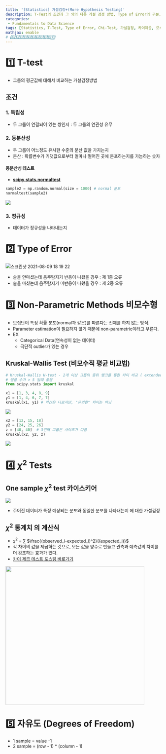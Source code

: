 ```yaml
---
title: '[Statistics] 가설검정+(More Hypothesis Testing)'
description: T-Test의 조건과 그 외의 다른 가설 검정 방법, Type of Error의 구분, Chi-Test의 목적과 사용예시, 모수통계와 비모수통계의 차이
categories:
 - Fundamentals to Data Science
tags: [Statistics, T-Test, Type of Error, Chi-Test, 가설검정, 카이제곱, 모수통계, 비모수통계]
mathjax: enable
# 0️⃣1️⃣2️⃣3️⃣4️⃣5️⃣6️⃣7️⃣8️⃣9️⃣🔟
---
```


# 1️⃣ T-test
- 그룹의 평균값에 대해서 비교하는 가설검정방법

## 조건

### 1. 독립성
- 두 그룹이 연결되어 있는 쌍인지 : 두 그룹의 연관성 유무

### 2. 등분산성
- 두 그룹이 어느정도 유사한 수준의 분산 값을 가지는지
- 분산 : 확률변수가 기댓값으로부터 얼마나 떨어진 곳에 분포하는지를 가늠하는 숫자

#### 등분산성 테스트
- **[scipy.stats.normaltest](https://docs.scipy.org/doc/scipy/reference/generated/scipy.stats.normaltest.html#scipy-stats-normaltest)**

```python
sample2 = np.random.normal(size = 1000) # normal 분포
normaltest(sample2)
```

![](https://images.velog.io/images/6mini/post/21c64580-e823-4c20-ad2e-721a7291e8ff/%E1%84%89%E1%85%B3%E1%84%8F%E1%85%B3%E1%84%85%E1%85%B5%E1%86%AB%E1%84%89%E1%85%A3%E1%86%BA%202021-07-16%2015.43.14.png)

### 3. 정규성
- 데이터가 정규성을 나타내는지

# 2️⃣ Type of Error

![스크린샷 2021-08-09 18 19 22](https://user-images.githubusercontent.com/79494088/128684730-18653a54-fe1c-4cf0-a045-ee7977f15bd9.png)

- 술을 안마셨는데 음주탐지기 반응이 나왔을 경우 : 제 1종 오류
- 술을 마셨는데 음주탐지기 미반응이 나왔을 경우 : 제 2종 오류

# 3️⃣ Non-Parametric Methods 비모수형
- 모집단이 특정 확률 분포(normal과 같은)를 따른다는 전제를 하지 않는 방식.
- Parameter estimation이 필요하지 않기 때문에 non-parametric이라고 부른다.
- EX
	- Categorical Data(연속성이 없는 데이터)
	- 극단적 outlier가 있는 경우

## Kruskal-Wallis Test (비모수적 평균 비교법)

```python
# Kruskal-Wallis H-test - 2개 이상 그룹의 중위 랭크를 통한 차이 비교 ( extended X2 )
# 샘플 수가 > 5 일때 좋음 
from scipy.stats import kruskal

x1 = [1, 3, 4, 8, 9]
y1 = [1, 4, 6, 7, 7]
kruskal(x1, y1) # 약간은 다르지만, "유의한" 차이는 아님
```

![](https://images.velog.io/images/6mini/post/3a233382-ee70-40db-a815-40f84b5b74af/%E1%84%89%E1%85%B3%E1%84%8F%E1%85%B3%E1%84%85%E1%85%B5%E1%86%AB%E1%84%89%E1%85%A3%E1%86%BA%202021-07-16%2015.57.52.png)

```python
x2 = [12, 15, 18]
y2 = [24, 25, 26]
z = [40, 40]  # 3번째 그룹은 사이즈가 다름
kruskal(x2, y2, z)
```

![](https://images.velog.io/images/6mini/post/87ae30e8-4151-4b4f-b3fc-5a73c586bad3/%E1%84%89%E1%85%B3%E1%84%8F%E1%85%B3%E1%84%85%E1%85%B5%E1%86%AB%E1%84%89%E1%85%A3%E1%86%BA%202021-07-16%2015.58.08.png)

# 4️⃣ $\chi^2$ Tests

## One sample $\chi^2$ test 카이스키어

![](https://images.velog.io/images/6mini/post/beaf6070-f2ab-4aed-acbb-c2250f1bd2ae/%E1%84%89%E1%85%B3%E1%84%8F%E1%85%B3%E1%84%85%E1%85%B5%E1%86%AB%E1%84%89%E1%85%A3%E1%86%BA%202021-07-16%2016.03.25.png)

 - 주어진 데이터가 특정 예상되는 분포와 동일한 분포를 나타내는지 에 대한 가설검정

## $\chi^2$ 통계치 의 계산식

- $\chi^2$ = $\sum$ $\frac{(observed_i-expected_i)^2}{(expected_i)}$
- 각 차이의 값을 제곱하는 것으로, 모든 값을 양수로 만들고 관측과 예측값의 차이를 더 강조하는 효과가 있다.
- [카이 제곱 테스트 포스팅 바로가기](https://6mini.github.io/did%20unknown/2021/07/16/didunk3/)

<img src='https://i.imgur.com/lbgezU0.png' width = 450>


# 5️⃣ 자유도 (Degrees of Freedom)
- 1 sample = value -1
- 2 sample = (row - 1) * (column - 1)